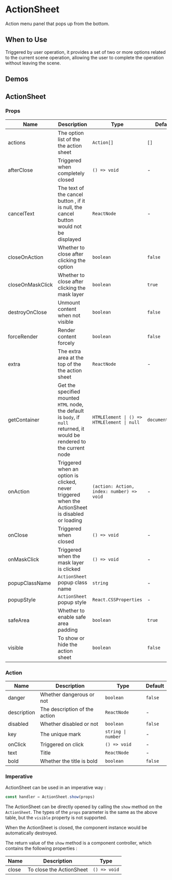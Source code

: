 # ActionSheet

Action menu panel that pops up from the bottom.

## When to Use

Triggered by user operation, it provides a set of two or more options related to the current scene operation, allowing the user to complete the operation without leaving the scene.

## Demos

<code src="./demos/demo1.tsx"></code>

## ActionSheet

### Props

| Name             | Description                                                                                                                | Type                                       | Default         |
| ---------------- | -------------------------------------------------------------------------------------------------------------------------- | ------------------------------------------ | --------------- |
| actions          | The option list of the the action sheet                                                                                    | `Action[]`                                 | `[]`            |
| afterClose       | Triggered when completely closed                                                                                           | `() => void`                               | -               |
| cancelText       | The text of the cancel button , if it is null, the cancel button would not be displayed                                    | `ReactNode`                                | -               |
| closeOnAction    | Whether to close after clicking the option                                                                                 | `boolean`                                  | `false`         |
| closeOnMaskClick | Whether to close after clicking the mask layer                                                                             | `boolean`                                  | `true`          |
| destroyOnClose   | Unmount content when not visible                                                                                           | `boolean`                                  | `false`         |
| forceRender      | Render content forcely                                                                                                     | `boolean`                                  | `false`         |
| extra            | The extra area at the top of the the action sheet                                                                          | `ReactNode`                                | -               |
| getContainer     | Get the specified mounted `HTML` node, the default is `body`, if `null` returned, it would be rendered to the current node | `HTMLElement \| () => HTMLElement \| null` | `document.body` |
| onAction         | Triggered when an option is clicked, never triggered when the ActionSheet is disabled or loading                           | `(action: Action, index: number) => void`  | -               |
| onClose          | Triggered when closed                                                                                                      | `() => void`                               | -               |
| onMaskClick      | Triggered when the mask layer is clicked                                                                                   | `() => void`                               | -               |
| popupClassName   | `ActionSheet` popup class name                                                                                             | `string`                                   | -               |
| popupStyle       | `ActionSheet` popup style                                                                                                  | `React.CSSProperties`                      | -               |
| safeArea         | Whether to enable safe area padding                                                                                        | `boolean`                                  | `true`          |
| visible          | To show or hide the action sheet                                                                                           | `boolean`                                  | `false`         |

### Action

| Name        | Description                   | Type               | Default |
| ----------- | ----------------------------- | ------------------ | ------- |
| danger      | Whether dangerous or not      | `boolean`          | `false` |
| description | The description of the action | `ReactNode`        | -       |
| disabled    | Whether disabled or not       | `boolean`          | `false` |
| key         | The unique mark               | `string \| number` | -       |
| onClick     | Triggered on click            | `() => void`       | -       |
| text        | Title                         | `ReactNode`        | -       |
| bold        | Whether the title is bold     | `boolean`          | `false` |

### Imperative

ActionSheet can be used in an imperative way :

```ts | pure
const handler = ActionSheet.show(props)
```

The ActionSheet can be directly opened by calling the `show` method on the `ActionSheet`. The types of the `props` parameter is the same as the above table, but the `visible` property is not supported.

When the ActionSheet is closed, the component instance would be automatically destroyed.

The return value of the `show` method is a component controller, which contains the following properties :

| Name  | Description              | Type         |
| ----- | ------------------------ | ------------ |
| close | To close the ActionSheet | `() => void` |
